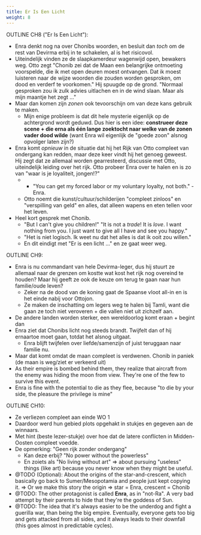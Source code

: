 ```yaml
---
title: Er Is Een Licht
weight: 8
---
```





OUTLINE CH8 ("Er Is Een Licht"):
* Enra denkt nog na over Chonibs woorden, en besluit dan _toch_ om de rest van Devirma erbij in te schakelen, al is het risicovol.
* Uiteindelijk vinden ze de slaapkamerdeur wagenwijd open, bewakers weg. Otto zegt "Chonib zei dat de Maan een belangrijke ontmoeting voorspelde, die ik met open deuren moest ontvangen. Dat ik moest luisteren naar de wijze woorden die zouden worden gesproken, om dood en verderf te voorkomen." Hij spuugde op de grond. "Normaal gesproken zou ik zulk advies uitlachen en in de wind slaan. Maar als mijn maantje het zegt ..."
* Maar dan komen zijn _zonen_ ook tevoorschijn om van deze kans gebruik te maken. 
	* Mijn enige probleem is dat dit hele mysterie eigenlijk op de achtergrond wordt geduwd. Dus hier is een idee: **construeer deze scene + die erna als één lange zoektocht naar welke van de zonen vader dood wilde** (want Enra wil eigenlijk de "goede zoon" alsnog opvolger laten zijn?)
* Enra komt _opnieuw_ in de situatie dat hij het Rijk van Otto compleet van ondergang kan redden, maar deze keer vindt hij het genoeg geweest. Hij zegt dat ze allemaal worden gearresteerd, discussie met Otto, uiteindelijk leiding over het rijk. Otto probeer Enra over te halen en is zo van "waar is je loyaliteit, jongen!?"
	* * "You can get my forced labor or my voluntary loyalty, not both." -Enra.
	* Otto noemt die kunst/cultuur/schilderijen "compleet zinloos" en "verspilling van geld" en alles, dat alleen wapens en eten tellen voor het leven.
* Heel kort gesprek met Chonib.
	* "But I can't give you children!" "It is not a _trade_! It is _love_. I want nothing from you. I just want to give all I have and see you happy."
	* "Het is niet logisch. Ik weet nu dat het alles is dat ik ooit zou willen."
	* En dit eindigt met "Er is een licht ..." en ze gaat weer weg.


OUTLINE CH9:
* Enra is nu commandant van hele Devirma-leger, dus hij stuurt ze allemaal naar de grenzen om kostte wat kost het rijk nog overeind te houden? Maar hij geeft ze ook de keuze om terug te gaan naar hun familie/oude leven?
	* Zeker na de dood van de koning gaat de Spaanse vloot all-in en is het einde nabij voor Ottojon.
	* Ze maken de inschatting om legers weg te halen bij Tamli, want die gaan ze toch niet veroveren + die vallen niet uit zichzelf aan.
* De andere landen worden sterker, een wereldoorlog komt eraan + begint dan
* Enra ziet dat Chonibs licht nog steeds brandt. Twijfelt dan of hij ernaartoe moet gaan, totdat het alsnog uitgaat.
	* Enra blijft twijfelen over liefde/samenzijn of juist teruggaan naar familie nu.
* Maar dat komt omdat de maan compleet is verdwenen. Chonib in paniek (de maan is weg/ziet er verkeerd uit)
* As their empire is bombed behind them, they realize that aircraft from the enemy was hiding the moon from view. They're one of the few to survive this event.
* Enra is fine with the potential to die as they flee, because "to die by your side, the pleasure the privilege is mine"


OUTLINE CH10:
* Ze verliezen compleet aan einde WO 1
* Daardoor werd hun gebied plots opgehakt in stukjes en gegeven aan de winnaars.
* Met hint (beste lezer-stukje) over hoe dat de latere conflicten in Midden-Oosten compleet voedde.
* De opmerking: "Geen rijk zonder ondergang"
	* Kan deze erbij? "No power without the powerless"
	* En zoiets als "No living without art" => about pursuing "useless" things (like art) because you never know when they might be useful.
* @TODO (Optional): About the origins of the star-and-crescent, which basically go back to Sumer/Mesopotamia and people just kept copying it. => Or we make this story the origin => star = Enra, crescent = Chonib
* @TODO: The other protagonist is called **Enra**, as in "not-Ra". A very bad attempt by their parents to hide that they're the goddess of Sun.
* @TODO: The idea that it's always easier to be the underdog and fight a guerilla war, than being the big empire. Eventually, everyone gets too big and gets attacked from all sides, and it always leads to their downfall (this goes almost in predictable cycles).


